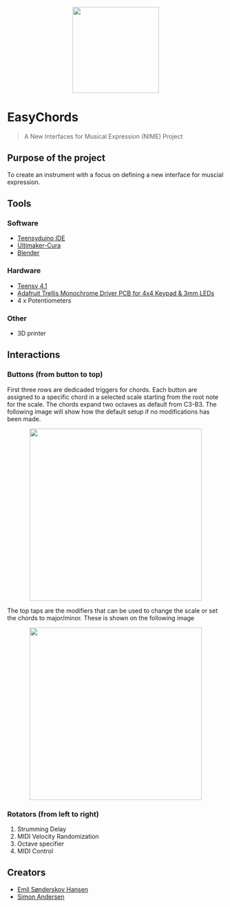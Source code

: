 <p align="center">
  <img width="200" heigh="150" src="https://github.com/ThaDuyx/NIME-Mini-Project/blob/main/Assets/NIME.jpeg?raw=true" />
</p>

# EasyChords
> A New Interfaces for Musical Expression (NIME) Project

## Purpose of the project
To create an instrument with a focus on defining a new interface for muscial expression. 

## Tools
### Software
- [Teensyduino IDE](https://www.pjrc.com/teensy/teensyduino.html)
- [Ultimaker-Cura](https://ultimaker.com/software/ultimaker-cura)
- [Blender](https://www.blender.org/download/)
### Hardware
- [Teensy 4.1](https://www.pjrc.com/store/teensy41.html)
- [Adafruit Trellis Monochrome Driver PCB for 4x4 Keypad & 3mm LEDs](https://www.adafruit.com/product/1616)
- 4 x Potentiometers
### Other
- 3D printer

## Interactions
### Buttons (from button to top)
First three rows are dedicaded triggers for chords. Each button are assigned to a specific chord in a selected scale starting from the root note for the scale. The chords expand two octaves as default from C3-B3. The following image will show how the default setup if no modifications has been made.

<p align="center">
  <img width="400" heigh="350" src="https://github.com/ThaDuyx/NIME-Mini-Project/blob/main/Assets/padDescription.png?raw=true"/>
</p>

The top taps are the modifiers that can be used to change the scale or set the chords to major/minor. These is shown on the following image

<p align="center">
  <img width="400" heigh="350" src="https://github.com/ThaDuyx/NIME-Mini-Project/blob/main/Assets/topPads.png?raw=true"/>
</p>

### Rotators (from left to right)
1. Strumming Delay
2. MIDI Velocity Randomization
3. Octave specifier
4. MIDI Control


## Creators
- [Emil Sønderskov Hansen](https://github.com/esha1995)
- [Simon Andersen](https://github.com/ThaDuyx)

